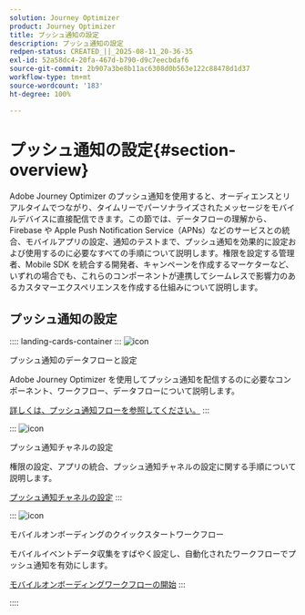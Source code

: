 ```yaml
---
solution: Journey Optimizer
product: Journey Optimizer
title: プッシュ通知の設定
description: プッシュ通知の設定
redpen-status: CREATED_||_2025-08-11_20-36-35
exl-id: 52a58dc4-20fa-467d-b790-d9c7eecbdaf6
source-git-commit: 2b907a3be8b11ac6308d0b563e122c88478d1d37
workflow-type: tm+mt
source-wordcount: '183'
ht-degree: 100%

---
```


# プッシュ通知の設定{#section-overview}

Adobe Journey Optimizer のプッシュ通知を使用すると、オーディエンスとリアルタイムでつながり、タイムリーでパーソナライズされたメッセージをモバイルデバイスに直接配信できます。この節では、データフローの理解から、Firebase や Apple Push Notification Service（APNs）などのサービスとの統合、モバイルアプリの設定、通知のテストまで、プッシュ通知を効果的に設定および使用するのに必要なすべての手順について説明します。権限を設定する管理者、Mobile SDK を統合する開発者、キャンペーンを作成するマーケターなど、いずれの場合でも、これらのコンポーネントが連携してシームレスで影響力のあるカスタマーエクスペリエンスを作成する仕組みについて説明します。

## プッシュ通知の設定

:::: landing-cards-container
:::
![icon](https://cdn.experienceleague.adobe.com/icons/puzzle-piece.svg)

プッシュ通知のデータフローと設定

Adobe Journey Optimizer を使用してプッシュ通知を配信するのに必要なコンポーネント、ワークフロー、データフローについて説明します。

[詳しくは、プッシュ通知フローを参照してください。](../using/push/push-gs.md)
:::

:::
![icon](https://cdn.experienceleague.adobe.com/icons/gear.svg)

プッシュ通知チャネルの設定

権限の設定、アプリの統合、プッシュ通知チャネルの設定に関する手順について説明します。

[プッシュ通知チャネルの設定](../using/push/push-configuration.md)
:::

:::
![icon](https://cdn.experienceleague.adobe.com/icons/circle-play.svg)

モバイルオンボーディングのクイックスタートワークフロー

モバイルイベントデータ収集をすばやく設定し、自動化されたワークフローでプッシュ通知を有効にします。

[モバイルオンボーディングワークフローの開始](../using/push/mobile-onboarding-wf.md)
:::

::::
